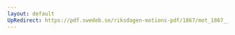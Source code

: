 ```yaml
---
layout: default
UpRedirect: https://pdf.swedeb.se/riksdagen-motions-pdf/1867/mot_1867__ak__00269/mot_1867__ak__00269_002.pdf
---
```


